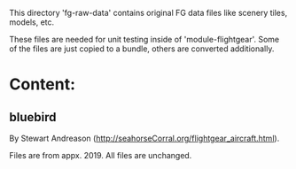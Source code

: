 This directory 'fg-raw-data' contains original FG data files like scenery tiles, models, etc.

These files are needed for unit testing inside of 'module-flightgear'. Some of the files are
just copied to a bundle, others are converted additionally.

# Content:

## bluebird
By Stewart Andreason (http://seahorseCorral.org/flightgear_aircraft.html).

Files are from appx. 2019. All files are unchanged.